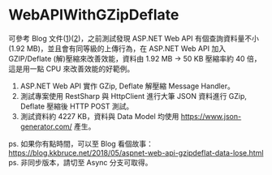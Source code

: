 # WebAPIWithGZipDeflate

可參考 Blog 文件(<a href="https://blog.kkbruce.net/2017/10/aspnet-webapi-gzip-deflate-commpression.html" target="_blank">1</a>)(<a href="https://blog.kkbruce.net/2017/10/post-gzip-deflate-data-to-aspnet-webapi.html" target="_blank">2</a>)，之前測試發現 ASP.NET Web API 有個查詢資料量不小(1.92 MB)，並且會有同等級的上傳行為，在 ASP.NET Web API 加入 GZIP/Deflate (解)壓縮來改善效能，資料由 1.92 MB &rarr; 50 KB 壓縮率約 40 倍，這是用一點 CPU 來改善效能的好範例。

1. ASP.NET Web API 實作 GZip, Deflate 解壓縮 Message Handler。
2. 測試專案使用 RestSharp 與 HttpClient 進行大筆 JSON 資料進行 GZip, Deflate 壓縮後 HTTP POST 測試。
3. 測試資料約 4227 KB，資料與 Data Model 均使用 https://www.json-generator.com/ 產生。

ps. 如果你有點時間，可以至 Blog 看個故事：https://blog.kkbruce.net/2018/05/aspnet-web-api-gzipdeflat-data-lose.html
ps. 非同步版本，請切至 Async 分支可取得。
